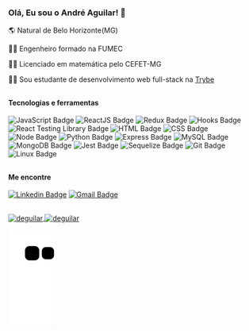### Olá, Eu sou o André Aguilar! 👋

🌎 Natural de Belo Horizonte(MG)

👷‍♂️ Engenheiro formado na FUMEC 

👨‍🏫 Licenciado em matemática pelo CEFET-MG

<p> 👨‍💻 Sou estudante de desenvolvimento web full-stack na <a href="https://www.betrybe.com/" alt="Trybe"> Trybe </a></p>

##

#### **Tecnologias e ferramentas**

![JavaScript Badge](https://img.shields.io/badge/-JavaScript-yellow?style=flat-square&logo=JavaScript&logoColor=white)
![ReactJS Badge](https://img.shields.io/badge/-React-61DAFB?style=flat-square&logo=React&logoColor=black)
![Redux Badge](https://img.shields.io/badge/-Redux-764ABC?style=flat-square&logo=Redux&logoColor=white)
![Hooks Badge](https://img.shields.io/badge/-Hooks-61DAFB?style=flat-square&logo=React&logoColor=black)
![React Testing Library Badge](https://img.shields.io/badge/-RTL-61DAFB?style=flat-square&logo=react&logoColor=black)
![HTML Badge](https://img.shields.io/badge/-HTML-E34F26?style=flat-square&logo=html5&logoColor=white)
![CSS Badge](https://img.shields.io/badge/-CSS-1572B6?style=flat-square&logo=css3&logoColor=white)
![Node Badge](https://img.shields.io/badge/-Node.js-339933?style=flat-square&logo=node.js&logoColor=white)
![Python Badge](https://img.shields.io/badge/-Python-306998?style=flat-square&logo=python&logoColor=white)
![Express Badge](https://img.shields.io/badge/-Express.js-grey?style=flat-square&logo=expressjs&logoColor=white)
![MySQL Badge](https://img.shields.io/badge/-MySQL-4479A1?style=flat-square&logo=MySQL&logoColor=white)
![MongoDB Badge](https://img.shields.io/badge/-MongoDB-47A248?style=flat-square&logo=mongodb&logoColor=white)
![Jest Badge](https://img.shields.io/badge/-Jest-C21325?style=flat-square&logo=jest&logoColor=white)
![Sequelize Badge](https://img.shields.io/badge/-Sequelize-357bbe?style=flat-square&logo=sequelize&logoColor=white)
![Git Badge](https://img.shields.io/badge/-Git-F05032?style=flat-square&logo=git&logoColor=white)
![Linux Badge](https://img.shields.io/badge/-Linux-FCC624?style=flat-square&logo=Linux&logoColor=black)

##

#### **Me encontre**

  [![Linkedin Badge](https://img.shields.io/badge/-LinkedIn-blue?style=flat-square&logo=Linkedin&logoColor=white&link=https://www.linkedin.com/in/andré-aguilar-73004a205/)](https://www.linkedin.com/in/andré-aguilar-73004a205/)
  [![Gmail Badge](https://img.shields.io/badge/-Gmail-c14438?style=flat-square&logo=Gmail&logoColor=white&link=mailto:deboracosilveira@gmail.com)](mailto:andreaguilar.ti@gmail.com)

##

<a href="https://github.com/deguilar">
  <img align="center" width="400px" src="https://github-readme-stats.vercel.app/api?username=deguilar&show_icons=true&theme=dracula" alt="deguilar" />
</a>
<a href="https://github.com/deguilar">
  <img align="center" width="336px" src="https://github-readme-stats.vercel.app/api/top-langs/?username=deguilar&layout=compact&theme=dracula" alt="deguilar" />
</a>

![Snake animation](https://github.com/rafaballerini/rafaballerini/blob/output/github-contribution-grid-snake.svg)


  




<!---
deguilar/deguilar is a ✨ special ✨ repository because its `README.md` (this file) appears on your GitHub profile.
You can click the Preview link to take a look at your changes.
--->
